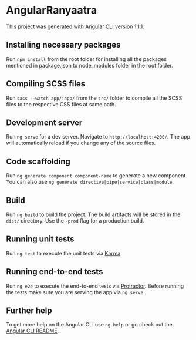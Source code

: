 # AngularRanyaatra

This project was generated with [Angular CLI](https://github.com/angular/angular-cli) version 1.1.1.

## Installing necessary packages

Run `npm install` from the root folder for installing all the packages mentioned in package.json to node_modules folder in the root folder.

## Compiling SCSS files

Run `sass --watch app/:app/` from the `src/` folder to compile all the SCSS files to the respective CSS files at same path.

## Development server

Run `ng serve` for a dev server. Navigate to `http://localhost:4200/`. The app will automatically reload if you change any of the source files.

## Code scaffolding

Run `ng generate component component-name` to generate a new component. You can also use `ng generate directive|pipe|service|class|module`.

## Build

Run `ng build` to build the project. The build artifacts will be stored in the `dist/` directory. Use the `-prod` flag for a production build.

## Running unit tests

Run `ng test` to execute the unit tests via [Karma](https://karma-runner.github.io).

## Running end-to-end tests

Run `ng e2e` to execute the end-to-end tests via [Protractor](http://www.protractortest.org/).
Before running the tests make sure you are serving the app via `ng serve`.

## Further help

To get more help on the Angular CLI use `ng help` or go check out the [Angular CLI README](https://github.com/angular/angular-cli/blob/master/README.md).
